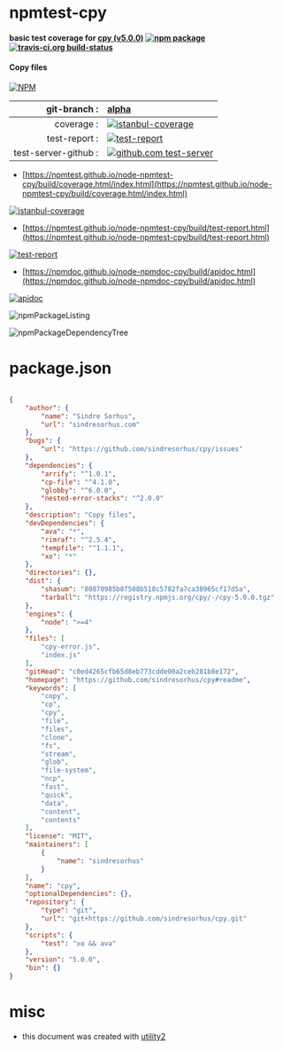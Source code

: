 # npmtest-cpy

#### basic test coverage for  [cpy (v5.0.0)](https://github.com/sindresorhus/cpy#readme)  [![npm package](https://img.shields.io/npm/v/npmtest-cpy.svg?style=flat-square)](https://www.npmjs.org/package/npmtest-cpy) [![travis-ci.org build-status](https://api.travis-ci.org/npmtest/node-npmtest-cpy.svg)](https://travis-ci.org/npmtest/node-npmtest-cpy)

#### Copy files

[![NPM](https://nodei.co/npm/cpy.png?downloads=true&downloadRank=true&stars=true)](https://www.npmjs.com/package/cpy)

| git-branch : | [alpha](https://github.com/npmtest/node-npmtest-cpy/tree/alpha)|
|--:|:--|
| coverage : | [![istanbul-coverage](https://npmtest.github.io/node-npmtest-cpy/build/coverage.badge.svg)](https://npmtest.github.io/node-npmtest-cpy/build/coverage.html/index.html)|
| test-report : | [![test-report](https://npmtest.github.io/node-npmtest-cpy/build/test-report.badge.svg)](https://npmtest.github.io/node-npmtest-cpy/build/test-report.html)|
| test-server-github : | [![github.com test-server](https://npmtest.github.io/node-npmtest-cpy/GitHub-Mark-32px.png)](https://npmtest.github.io/node-npmtest-cpy/build/app/index.html) | | build-artifacts : | [![build-artifacts](https://npmtest.github.io/node-npmtest-cpy/glyphicons_144_folder_open.png)](https://github.com/npmtest/node-npmtest-cpy/tree/gh-pages/build)|

- [https://npmtest.github.io/node-npmtest-cpy/build/coverage.html/index.html](https://npmtest.github.io/node-npmtest-cpy/build/coverage.html/index.html)

[![istanbul-coverage](https://npmtest.github.io/node-npmtest-cpy/build/screenCapture.buildCi.browser.%252Ftmp%252Fbuild%252Fcoverage.lib.html.png)](https://npmtest.github.io/node-npmtest-cpy/build/coverage.html/index.html)

- [https://npmtest.github.io/node-npmtest-cpy/build/test-report.html](https://npmtest.github.io/node-npmtest-cpy/build/test-report.html)

[![test-report](https://npmtest.github.io/node-npmtest-cpy/build/screenCapture.buildCi.browser.%252Ftmp%252Fbuild%252Ftest-report.html.png)](https://npmtest.github.io/node-npmtest-cpy/build/test-report.html)

- [https://npmdoc.github.io/node-npmdoc-cpy/build/apidoc.html](https://npmdoc.github.io/node-npmdoc-cpy/build/apidoc.html)

[![apidoc](https://npmdoc.github.io/node-npmdoc-cpy/build/screenCapture.buildCi.browser.%252Ftmp%252Fbuild%252Fapidoc.html.png)](https://npmdoc.github.io/node-npmdoc-cpy/build/apidoc.html)

![npmPackageListing](https://npmtest.github.io/node-npmtest-cpy/build/screenCapture.npmPackageListing.svg)

![npmPackageDependencyTree](https://npmtest.github.io/node-npmtest-cpy/build/screenCapture.npmPackageDependencyTree.svg)



# package.json

```json

{
    "author": {
        "name": "Sindre Sorhus",
        "url": "sindresorhus.com"
    },
    "bugs": {
        "url": "https://github.com/sindresorhus/cpy/issues"
    },
    "dependencies": {
        "arrify": "^1.0.1",
        "cp-file": "^4.1.0",
        "globby": "^6.0.0",
        "nested-error-stacks": "^2.0.0"
    },
    "description": "Copy files",
    "devDependencies": {
        "ava": "*",
        "rimraf": "^2.5.4",
        "tempfile": "^1.1.1",
        "xo": "*"
    },
    "directories": {},
    "dist": {
        "shasum": "80870985b8f508b518c5782fa7ca38965cf17d5a",
        "tarball": "https://registry.npmjs.org/cpy/-/cpy-5.0.0.tgz"
    },
    "engines": {
        "node": ">=4"
    },
    "files": [
        "cpy-error.js",
        "index.js"
    ],
    "gitHead": "c0ed4265cfb65d8eb773cdde00a2ceb281b8e172",
    "homepage": "https://github.com/sindresorhus/cpy#readme",
    "keywords": [
        "copy",
        "cp",
        "cpy",
        "file",
        "files",
        "clone",
        "fs",
        "stream",
        "glob",
        "file-system",
        "ncp",
        "fast",
        "quick",
        "data",
        "content",
        "contents"
    ],
    "license": "MIT",
    "maintainers": [
        {
            "name": "sindresorhus"
        }
    ],
    "name": "cpy",
    "optionalDependencies": {},
    "repository": {
        "type": "git",
        "url": "git+https://github.com/sindresorhus/cpy.git"
    },
    "scripts": {
        "test": "xo && ava"
    },
    "version": "5.0.0",
    "bin": {}
}
```



# misc
- this document was created with [utility2](https://github.com/kaizhu256/node-utility2)
